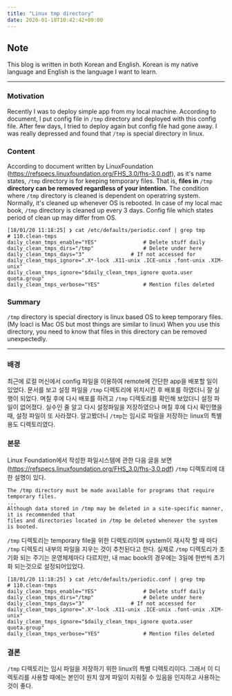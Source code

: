 ```yaml
---
title: "Linux tmp directory"
date: 2020-01-18T10:42:42+09:00
---
```


## Note
This blog is written in both Korean and English. Korean is my native language and English is the language I want to learn.

***

### Motivation
Recently I was to deploy simple app from my local machine. According to document, I put config file in `/tmp` directory and deployed with this config file. After few days, I tried to deploy again but config file had gone away. I was really depressed and found that `/tmp` is special directory in linux.

### Content
According to document written by LinuxFoundation (https://refspecs.linuxfoundation.org/FHS_3.0/fhs-3.0.pdf), as it's name states, `/tmp` directory is for keeping temporary files. That is, **files in** `/tmp` **directory can be removed regardless of your intention.** The condition where `/tmp` directory is cleaned is dependent on operatring system. Normally, it's cleaned up whenever OS is rebooted. In case of my local mac book, `/tmp` directory is cleaned up every 3 days. Config file which states period of clean up may differ from OS.

```
[18/01/20 11:18:25] ❯ cat /etc/defaults/periodic.conf | grep tmp
# 110.clean-tmps
daily_clean_tmps_enable="YES"				# Delete stuff daily
daily_clean_tmps_dirs="/tmp"				# Delete under here
daily_clean_tmps_days="3"				# If not accessed for
daily_clean_tmps_ignore=".X*-lock .X11-unix .ICE-unix .font-unix .XIM-unix"
daily_clean_tmps_ignore="$daily_clean_tmps_ignore quota.user quota.group"
daily_clean_tmps_verbose="YES"				# Mention files deleted
```

### Summary
`/tmp` directory is special directory is linux based OS to keep temporary files. (My loacl is Mac OS but most things are similar to linux) When you use this directory, you need to know that files in this directory can be removed unexpectedly.

***

### 배경
최근에 로컬 머신에서 config 파일을 이용하여 remote에 간단한 app을 배포할 일이 있었다. 문서를 보고 설정 파일을 `/tmp` 디렉토리에 위치시킨 후 배포를 하였더니 잘 실행이 되었다. 며칠 후에 다시 배포를 하려고 `/tmp` 디렉토리를 확인해 보았더니 설정 파일이 없어졌다. 실수인 줄 알고 다시 설정파일을 저장하였으나 며칠 후에 다시 확인했을 때, 설정 파일이 또 사라졌다. 알고봤더니 `/tmp`는 임시로 파일을 저장하는 linux의 특별 용도 디렉토리였다.

### 본문
Linux Foundation에서 작성한 파일시스템에 관한 다음 글을 보면 (https://refspecs.linuxfoundation.org/FHS_3.0/fhs-3.0.pdf) `/tmp` 디렉토리에 대한 설명이 있다.
```
The /tmp directory must be made available for programs that require temporary files.
...
Although data stored in /tmp may be deleted in a site-specific manner, it is recommended that
files and directories located in /tmp be deleted whenever the system is booted.
```
`/tmp` 디렉토리는 temporary file을 위한 디렉토리이며 system이 재시작 할 때 마다 `/tmp` 디렉토리 내부의 파일을 지우는 것이 추천된다고 한다. 실제로 `/tmp` 디렉토리가 초기화 되는 주기는 운영체제마다 다르지만, 내 mac book의 경우에는 3일에 한번씩 초기화 되는것으로 설정되어있었다.

```
[18/01/20 11:18:25] ❯ cat /etc/defaults/periodic.conf | grep tmp
# 110.clean-tmps
daily_clean_tmps_enable="YES"				# Delete stuff daily
daily_clean_tmps_dirs="/tmp"				# Delete under here
daily_clean_tmps_days="3"				# If not accessed for
daily_clean_tmps_ignore=".X*-lock .X11-unix .ICE-unix .font-unix .XIM-unix"
daily_clean_tmps_ignore="$daily_clean_tmps_ignore quota.user quota.group"
daily_clean_tmps_verbose="YES"				# Mention files deleted
```

### 결론
`/tmp` 디렉토리는 임시 파일을 저장하기 위한 linux의 특별 디렉토리이다. 그래서 이 디렉토리를 사용할 때에는 본인이 원치 않게 파일이 지워질 수 있음을 인지하고 사용하는것이 좋다.